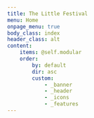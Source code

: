 ```yaml
---
title: The Little Festival
menu: Home
onpage_menu: true
body_class: index
header_class: alt
content:
    items: @self.modular
    order:
        by: default
        dir: asc
        custom:
            - _banner
            - _header
            - _icons
            - _features
---
```

